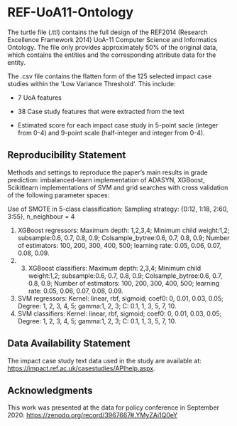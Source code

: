 # REF-UoA11-Ontology





The turtle file (.ttl) contains the full design of the REF2014 (Research Excellence Framework 2014) UoA-11 Computer Science and Informatics Ontology. The file only provides approximately 50% of the original data, which contains the entities and the corresponding attribute data for the entity.



The .csv file contains the flatten form of the 125 selected impact case studies within the 'Low Variance Threshold'. This include: 

* 7 UoA features

* 38 Case study features that were extracted from the text
* Estimated score for each impact case study in 5-point sacle (integer from 0-4) and 9-point scale (half-integer and integer from 0-4).



## Reproducibility Statement
Methods and settings to reproduce the paper’s main results in grade prediction: imbalanced-learn implementation of ADASYN, XGBoost, Scikitlearn implementations of SVM and grid searches with cross validation of the following parameter spaces:

Use of SMOTE in 5-class classification: Sampling strategy: {0:12, 1:18, 2:60, 3:55}, n_neighbour = 4
1. XGBoost regressors: Maximum depth: 1,2,3,4; Minimum child weight:1,2; subsample:0.6, 0.7, 0.8, 0.9; Colsample_bytree:0.6, 0.7, 0.8, 0.9; Number of estimators: 100, 200, 300, 400, 500; learning rate: 0.05, 0.06, 0.07, 0.08, 0.09.
2. 3. XGBoost classifiers: Maximum depth: 2,3,4; Minimum child weight:1,2; subsample:0.6, 0.7, 0.8, 0.9; Colsample_bytree:0.6, 0.7, 0.8, 0.9; Number of estimators: 100, 200, 300, 400, 500; learning rate: 0.05, 0.06, 0.07, 0.08, 0.09.
3. SVM regressors: Kernel: linear, rbf, sigmoid; coef0: 0, 0.01, 0.03, 0.05; Degree: 1, 2, 3, 4, 5; gamma:1, 2, 3; C: 0.1, 1, 3, 5, 7, 10. 
4. SVM classifiers: Kernel: linear, rbf, sigmoid; coef0: 0, 0.01, 0.03, 0.05; Degree: 1, 2, 3, 4, 5; gamma:1, 2, 3; C: 0.1, 1, 3, 5, 7, 10. 



## Data Availability Statement

The impact case study text data used in the study are available at: https://impact.ref.ac.uk/casestudies/APIhelp.aspx. 



## Acknowledgments
This work was presented at the data for policy conference in September 2020: https://zenodo.org/record/3967667#.YMyZAi1Q0eY
